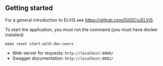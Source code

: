 ## Getting started
For a general introduction to ELViS see https://github.com/DiSSCo/ELViS.

To start the application, you must run the command (you must have docker installed)
```
make reset start-with-dev-users
```

* Web-server for requests: `http://localhost:8080/`
* Swagger documentation: `http://localhost:8082/`
